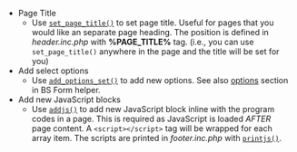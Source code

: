 - Page Title
	- Use [`set_page_title()`](#set_page_title) to set page title. Useful for pages that you would like an separate page heading. The position is defined in *header.inc.php* with **%PAGE_TITLE%** tag. (i.e., you can use `set_page_title()` anywhere in the page and the title will be set for you)
- Add select options
	- Use [`add_options_set()`](#add_options_set) to add new options. See also [options](#7-options) section in BS Form helper.
- Add new JavaScript blocks
	- Use [`addjs()`](#addjs) to add new JavaScript block inline with the program codes in a page. This is required as JavaScript is loaded *AFTER* page content. A `<script></script>` tag will be wrapped for each array item. The scripts are printed in *footer.inc.php* with [`printjs()`](#printjs).